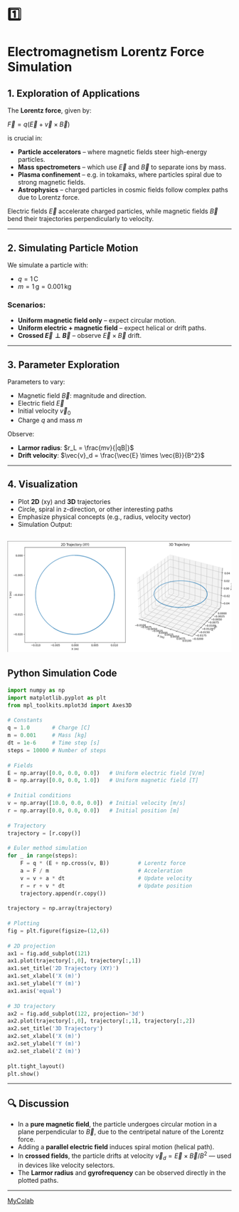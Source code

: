 # 1️⃣
# Electromagnetism Lorentz Force Simulation

## 1. Exploration of Applications

The **Lorentz force**, given by:

$\vec{F} = q(\vec{E} + \vec{v} \times \vec{B})$

is crucial in:

* **Particle accelerators** – where magnetic fields steer high-energy particles.
* **Mass spectrometers** – which use $\vec{E}$ and $\vec{B}$ to separate ions by mass.
* **Plasma confinement** – e.g. in tokamaks, where particles spiral due to strong magnetic fields.
* **Astrophysics** – charged particles in cosmic fields follow complex paths due to Lorentz force.

Electric fields $\vec{E}$ accelerate charged particles, while magnetic fields $\vec{B}$ bend their trajectories perpendicularly to velocity.

---

## 2. Simulating Particle Motion

We simulate a particle with:

* $q = 1 \, \text{C}$
* $m = 1 \, \text{g} = 0.001 \, \text{kg}$

### Scenarios:

* **Uniform magnetic field only** – expect circular motion.
* **Uniform electric + magnetic field** – expect helical or drift paths.
* **Crossed $\vec{E} \perp \vec{B}$** – observe $\vec{E} \times \vec{B}$ drift.

---

## 3. Parameter Exploration

Parameters to vary:

* Magnetic field $\vec{B}$: magnitude and direction.
* Electric field $\vec{E}$
* Initial velocity $\vec{v}_0$
* Charge $q$ and mass $m$

Observe:

* **Larmor radius**: $r_L = \frac{mv}{|qB|}$
* **Drift velocity**: $\vec{v}_d = \frac{\vec{E} \times \vec{B}}{B^2}$

---

## 4. Visualization

* Plot **2D** (xy) and **3D** trajectories
* Circle, spiral in z-direction, or other interesting paths
* Emphasize physical concepts (e.g., radius, velocity vector)
* Simulation Output:

![alt text](image.png)
---

## Python Simulation Code

```python
import numpy as np
import matplotlib.pyplot as plt
from mpl_toolkits.mplot3d import Axes3D

# Constants
q = 1.0       # Charge [C]
m = 0.001     # Mass [kg]
dt = 1e-6     # Time step [s]
steps = 10000 # Number of steps

# Fields
E = np.array([0.0, 0.0, 0.0])   # Uniform electric field [V/m]
B = np.array([0.0, 0.0, 1.0])   # Uniform magnetic field [T]

# Initial conditions
v = np.array([10.0, 0.0, 0.0])  # Initial velocity [m/s]
r = np.array([0.0, 0.0, 0.0])   # Initial position [m]

# Trajectory
trajectory = [r.copy()]

# Euler method simulation
for _ in range(steps):
    F = q * (E + np.cross(v, B))         # Lorentz force
    a = F / m                            # Acceleration
    v = v + a * dt                       # Update velocity
    r = r + v * dt                       # Update position
    trajectory.append(r.copy())

trajectory = np.array(trajectory)

# Plotting
fig = plt.figure(figsize=(12,6))

# 2D projection
ax1 = fig.add_subplot(121)
ax1.plot(trajectory[:,0], trajectory[:,1])
ax1.set_title('2D Trajectory (XY)')
ax1.set_xlabel('X (m)')
ax1.set_ylabel('Y (m)')
ax1.axis('equal')

# 3D trajectory
ax2 = fig.add_subplot(122, projection='3d')
ax2.plot(trajectory[:,0], trajectory[:,1], trajectory[:,2])
ax2.set_title('3D Trajectory')
ax2.set_xlabel('X (m)')
ax2.set_ylabel('Y (m)')
ax2.set_zlabel('Z (m)')

plt.tight_layout()
plt.show()
```

---

## 🔍 Discussion

* In a **pure magnetic field**, the particle undergoes circular motion in a plane perpendicular to $\vec{B}$, due to the centripetal nature of the Lorentz force.
* Adding a **parallel electric field** induces spiral motion (helical path).
* In **crossed fields**, the particle drifts at velocity $\vec{v}_d = \vec{E} \times \vec{B}/B^2$ — used in devices like velocity selectors.
* The **Larmor radius** and **gyrofrequency** can be observed directly in the plotted paths.

---

[MyColab](https://colab.research.google.com/drive/1mKzx5NRdaniyCGZngB0npskZLA5BKDbT)
